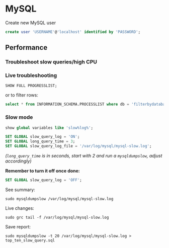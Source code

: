 # MySQL

Create new MySQL user

```SQL
create user 'USERNAME'@'localhost' identified by 'PASSWORD';
```

## Performance

### Troubleshoot slow queries/high CPU

### Live troubleshooting

`SHOW FULL PROGRESSLIST;`

or to filter rows:

```SQL
select * from INFORMATION_SCHEMA.PROCESSLIST where db = 'filterbydatabase' ORDER BY COMMAND, TIME DESC;
```

### Slow mode

```SQL
show global variables like 'slow%log%';

SET GLOBAL slow_query_log = 'ON';
SET GLOBAL long_query_time = 3;
SET GLOBAL slow_query_log_file = '/var/log/mysql/mysql-slow.log';
```

_(`long_query_time` is in seconds, start with 2 and run a `mysqldumpslow`, adjust accordingly)_

**Remember to turn it off once done:**

```SQL
SET GLOBAL slow_query_log = 'OFF';
```

See summary:

`sudo mysqldumpslow /var/log/mysql/mysql-slow.log`

Live changes:

`sudo grc tail -f /var/log/mysql/mysql-slow.log`

Save report:

`sudo mysqldumpslow -t 20 /var/log/mysql/mysql-slow.log > top_ten_slow_query.sql`

